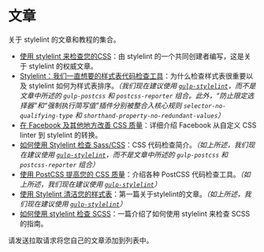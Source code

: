 # 文章

关于 stylelint 的文章和教程的集合。

-   [使用 stylelint 来检查您的CSS](https://css-tricks.com/stylelint/)：由 stylelint 的一个共同创建者编写，这是关于 stylelint 的权威文章。
-   [Stylelint：我们一直想要的样式表代码检查工具](https://www.smashingmagazine.com/2016/05/stylelint-the-style-sheet-linter-weve-always-wanted/)：为什么检查样式表很重要以及 stylelint 如何为样式表排序。*（我们现在建议使用 [`gulp-stylelint`](https://github.com/olegskl/gulp-stylelint)，而不是文章中所述的 `gulp-postcss` 和 `postcss-reporter` 组合。此外，“防止限定选择器”和“强制执行简写值”插件分别被整合入核心规则 `selector-no-qualifying-type` 和 `shorthand-property-no-redundant-values`）*
-   [在 Facebook 及其他地方改善 CSS 质量](https://code.facebook.com/posts/879890885467584/improving-css-quality-at-facebook-and-beyond)：详细介绍 Facebook 从自定义 CSS linter 到 stylelint 的转换。
-   [如何使用 Stylelint 检查 Sass/CSS](http://www.creativenightly.com/2016/02/How-to-lint-your-css-with-stylelint/)：CSS 代码检查简介。*（如上所述，我们现在建议使用 [`gulp-stylelint`](https://github.com/olegskl/gulp-stylelint)，而不是文章中所述的 `gulp-postcss` 和 `postcss-reporter` 组合）*
-   [使用 PostCSS 提高您的 CSS 质量](https://www.sitepoint.com/improving-the-quality-of-your-css-with-postcss/)：介绍各种 PostCSS 代码检查工具。*（如上所述，我们现在建议使用 [`gulp-stylelint`](https://github.com/olegskl/gulp-stylelint)）*
-   [使用 Stylelint 清洁您的样式表](https://benfrain.com/floss-your-style-sheets-with-stylelint/)：第一篇关于stylelint的文章。*（如上所述，我们现在建议使用 [`gulp-stylelint`](https://github.com/olegskl/gulp-stylelint)）*
-   [如何使用 stylelint 检查 SCSS](https://medium.com/@bjankord/how-to-lint-scss-with-stylelint-dc87809a9878)：一篇介绍了如何使用 stylelint 来检查 SCSS 的指南。

请发送拉取请求将您自己的文章添加到列表中。
